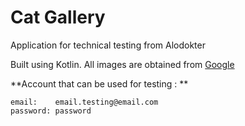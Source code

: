 # Cat Gallery
Application for technical testing from Alodokter

Built using Kotlin. All images are obtained from [Google](https://google.co.id)

**Account that can be used for testing : **
```
email:    email.testing@email.com
password: password
```